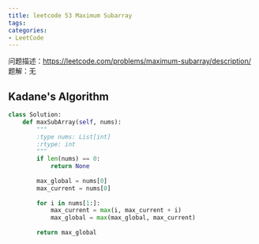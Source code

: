 ```yaml
---
title: leetcode 53 Maximum Subarray
tags:
categories:
- LeetCode
---
```


问题描述：https://leetcode.com/problems/maximum-subarray/description/
题解：无

## Kadane's Algorithm

```python
class Solution:
    def maxSubArray(self, nums):
        """
        :type nums: List[int]
        :rtype: int
        """
        if len(nums) == 0:
            return None
        
        max_global = nums[0]
        max_current = nums[0]
        
        for i in nums[1:]:
            max_current = max(i, max_current + i)
            max_global = max(max_global, max_current)
            
        return max_global
```